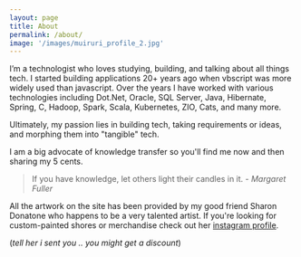 ```yaml
---
layout: page
title: About
permalink: /about/
image: '/images/muiruri_profile_2.jpg'
---
```


I’m a technologist who loves studying, building, and talking about all things tech. I started building applications 20+ years ago when vbscript was more widely used than javascript. Over the years I have worked with various technologies including Dot.Net, Oracle, SQL Server, Java, Hibernate, Spring, C, Hadoop, Spark, Scala, Kubernetes, ZIO, Cats, and many more.

  

Ultimately, my passion lies in building tech, taking requirements or ideas, and morphing them into "tangible" tech.

  

I am a big advocate of knowledge transfer so you'll find me now and then sharing my 5 cents.

  

> If you have knowledge, let others light their candles in it.
> - _Margaret Fuller_

  

All the artwork on the site has been provided by my good friend Sharon Donatone who happens to be a very talented artist. If you're looking for custom-painted shores or merchandise check out her [instagram profile](https://www.instagram.com/sharon_donatone/).

(_tell her i sent you .. you might get a discount_)
